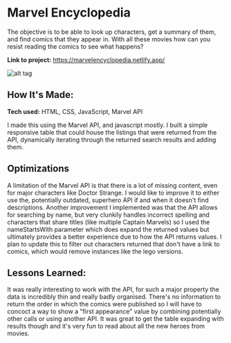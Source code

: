# Marvel Encyclopedia
The objective is to be able to look up characters, get a summary of them, and find comics that they appear in. With all these movies how can you resist reading the comics to see what happens?

**Link to project:** https://marvelencyclopedia.netlify.app/

![alt tag](https://user-images.githubusercontent.com/1900240/168642035-b1b7a33f-a257-432d-9a91-d05a7f79c722.png)

## How It's Made:

**Tech used:** HTML, CSS, JavaScript, Marvel API

I made this using the Marvel API, and javascript mostly. I built a simple responsive table that could house the listings that were returned from the API, dynamically iterating through the returned search results and adding them.

## Optimizations

A limitation of the Marvel API is that there is a lot of missing content, even for major characters like Doctor Strange. I would like to improve it to either use the, potentially outdated, superhero API if and when it doesn't find descriptions. 
Another improvement I implemented was that the API allows for searching by name, but very clunkily handles incorrect spelling and characters that share titles (like multiple Captain Marvels) so I used the nameStartsWith parameter which does expand the returned values but ultimately provides a better experience due to how the API returns values.
I plan to update this to filter out characters returned that don't have a link to comics, which would remove instances like the lego versions.

## Lessons Learned:

It was really interesting to work with the API, for such a major property the data is incredibly thin and really badly organised. There's no information to return the order in which the comics were published so I will have to concoct a way to show a "first appearance" value by combining potentially other calls or using another API. It was great to get the table expanding with results though and it's very fun to read about all the new heroes from movies.